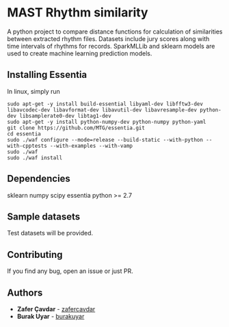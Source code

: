 # MAST Rhythm similarity
A python project to compare distance functions for calculation of similarities between extracted rhythm files.
Datasets include jury scores along with time intervals of rhythms for records.
SparkMLLib and sklearn models are used to create machine learning prediction models.

## Installing Essentia
In linux, simply run
```
sudo apt-get -y install build-essential libyaml-dev libfftw3-dev libavcodec-dev libavformat-dev libavutil-dev libavresample-dev python-dev libsamplerate0-dev libtag1-dev
sudo apt-get -y install python-numpy-dev python-numpy python-yaml
git clone https://github.com/MTG/essentia.git
cd essentia
sudo ./waf configure --mode=release --build-static --with-python --with-cpptests --with-examples --with-vamp
sudo ./waf
sudo ./waf install
```

## Dependencies
sklearn
numpy
scipy
essentia
python >= 2.7


## Sample datasets
Test datasets will be provided.

## Contributing
If you find any bug, open an issue or just PR.

## Authors
* **Zafer Çavdar** - [zafercavdar](https://github.com/zafercavdar)
* **Burak Uyar** - [burakuyar](https://github.com/burakuyar)


